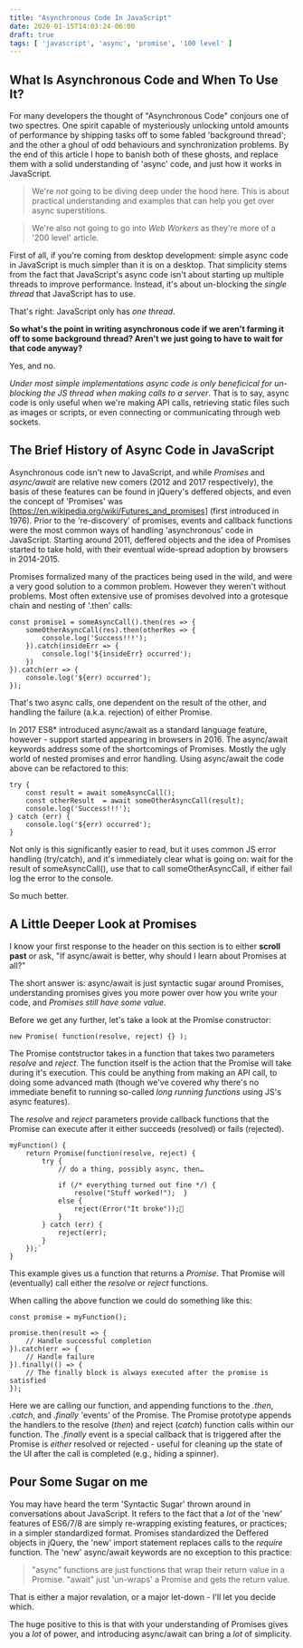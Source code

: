 ```yaml
---
title: "Asynchronous Code In JavaScript"
date: 2020-01-15T14:03:24-06:00
draft: true
tags: [ 'javascript', 'async', 'promise', '100 level' ]
---
```



## What Is Asynchronous Code and When To Use It?

For many developers the thought of "Asynchronous Code" conjours one of two spectres.  One spirit capable of mysteriously unlocking untold amounts of performance by shipping tasks off to some fabled 'background thread'; and the other a ghoul of odd behaviours and synchronization problems.  By the end of this article I hope to banish both of these ghosts, and replace them with a solid understanding of 'async' code, and just how it works in JavaScript.

> We're *not* going to be diving deep under the hood here.  This is about practical understanding and examples that can help you get over async superstitions.

> We're also not going to go into *Web Workers* as they're more of a '200 level' article.

First of all, if you're coming from desktop development: simple async code in JavaScript is much simpler than it is on a desktop.  That simplicity stems from the fact that JavaScript's async code isn't about starting up multiple threads to improve performance.  Instead, it's about un-blocking the *single thread* that JavaScript has to use.

That's right: JavaScript only has *one thread*.  

**So what's the point in writing asynchronous code if we aren't farming it off to some background thread?  Aren't we just going to have to wait for that code anyway?**

Yes, and no.  

*Under most simple implementations async code is only beneficical for un-blocking the JS thread when making calls to a server*.  That is to say, async code is only useful when we're making API calls, retrieving static files such as images or scripts, or even connecting or communicating through web sockets.

## The Brief History of Async Code in JavaScript

Asynchronous code isn't new to JavaScript, and while *Promises* and *async/await* are relative new comers (2012 and 2017 respectively), the basis of these features can be found in jQuery's deffered objects, and even the concept of 'Promises' was [https://en.wikipedia.org/wiki/Futures_and_promises] (first introduced in 1976).  Prior to the 're-discovery' of promises, events and callback functions were the most common ways of handling 'asynchronous' code in JavaScript. Starting around 2011, deffered objects and the idea of Promises started to take hold, with their eventual wide-spread adoption by browsers in 2014-2015.

Promises formalized many of the practices being used in the wild, and were a very good solution to a common problem.  However they weren't without problems.  Most often extensive use of promises devolved into a grotesque chain and nesting of '.then' calls:

```
const promise1 = someAsyncCall().then(res => {
	someOtherAsyncCall(res).then(otherRes => {
		console.log('Success!!!');
	}).catch(insideErr => {
		console.log('${insideErr} occurred');
	})
}).catch(err => {
	console.log('${err) occurred');
});
```

That's two async calls, one dependent on the result of the other, and handling the failure (a.k.a. rejection) of either Promise.

In 2017 ES8* introduced async/await as a standard language feature, however - support started appearing in browsers in 2016.  The async/await keywords address some of the shortcomings of Promises.  Mostly the ugly world of nested promises and error handling.  Using async/await the code above can be refactored to this:

```
try {
    const result = await someAsyncCall();
    const otherResult  = await someOtherAsyncCall(result);
    console.log('Success!!!');
} catch (err) {
    console.log('${err) occurred');
}
```

Not only is this significantly easier to read, but it uses common JS error handling (try/catch), and it's immediately clear what is going on: wait for the result of someAsyncCall(), use that to call someOtherAsyncCall, if either fail log the error to the console.

So much better.

## A Little Deeper Look at Promises

I know your first response to the header on this section is to either **scroll past** or ask, "If async/await is better, why should I learn about Promises at all?"

The short answer is: async/await is just syntactic sugar around Promises, understanding promises gives you more power over how you write your code, and *Promises still have some value*.

Before we get any further, let's take a look at the Promise constructor:

``` new Promise( function(resolve, reject) {} ); ```

The Promise contstructor takes in a function that takes two parameters *resolve* and *reject*.  The function itself is the action that the Promise will take during it's execution.  This could be anything from making an API call, to doing some advanced math (though we've covered why there's no immediate benefit to running so-called *long running functions* using JS's async features).

The *resolve* and *reject* parameters provide callback functions that the Promise can execute after it either succeeds (resolved) or fails (rejected).

```
myFunction() {
	return Promise(function(resolve, reject) {
		try {
			// do a thing, possibly async, then…

			if (/* everything turned out fine */) {
				resolve("Stuff worked!");  }
			else {
				reject(Error("It broke"));
			}
		} catch (err) {
			reject(err);
		}
	});`
}
```

This example gives us a function that returns a *Promise*.  That Promise will (eventually) call either the *resolve* or *reject* functions.

When calling the above function we could do something like this:

```
const promise = myFunction();

promise.then(result => {
    // Handle successful completion
}).catch(err => {
    // Handle failure
}).finally(() => {
    // The finally block is always executed after the promise is satisfied
});
```

Here we are calling our function, and appending functions to the *.then*, *.catch*, and *.finally* 'events' of the Promise.  The Promise prototype appends the handlers to the resolve (*then*) and reject (*catch*) function calls within our function.  The *.finally* event is a special callback that is triggered after the Promise is *either* resolved or rejected - useful for cleaning up the state of the UI after the call is completed (e.g., hiding a spinner).

## Pour Some Sugar on me

You may have heard the term 'Syntactic Sugar' thrown around in conversations about JavaScript.  It refers to the fact that a *lot* of the 'new' features of ES6/7/8 are simply re-wrapping existing features, or practices; in a simpler standardized format.  Promises standardized the Deffered objects in jQuery, the 'new' import statement replaces calls to the *require* function.  The 'new' async/await keywords are no exception to this practice:

> "async" functions are just functions that wrap their return value in a Promise.
> "await" just 'un-wraps' a Promise and gets the return value.

That is either a major revalation, or a major let-down - I'll let you decide which.

The huge positive to this is that with your understanding of Promises gives you a *lot* of power, and introducing async/await can bring a *lot* of simplicity.

